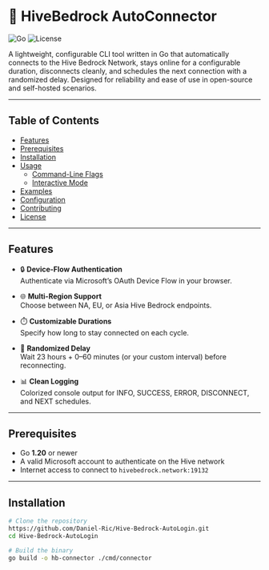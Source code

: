 # 🐝 HiveBedrock AutoConnector

![Go](https://img.shields.io/badge/go-1.20+-blue.svg) ![License](https://img.shields.io/badge/license-MIT-green.svg)

A lightweight, configurable CLI tool written in Go that automatically connects to the Hive Bedrock Network, stays online for a configurable duration, disconnects cleanly, and schedules the next connection with a randomized delay. Designed for reliability and ease of use in open-source and self-hosted scenarios.

---

## Table of Contents

- [Features](#features)  
- [Prerequisites](#prerequisites)  
- [Installation](#installation)  
- [Usage](#usage)  
  - [Command-Line Flags](#command-line-flags)  
  - [Interactive Mode](#interactive-mode)  
- [Examples](#examples)  
- [Configuration](#configuration)  
- [Contributing](#contributing)  
- [License](#license)  

---

## Features

- 🔒 **Device-Flow Authentication**  
  Authenticate via Microsoft’s OAuth Device Flow in your browser.

- 🌐 **Multi-Region Support**  
  Choose between NA, EU, or Asia Hive Bedrock endpoints.

- ⏱️ **Customizable Durations**  
  Specify how long to stay connected on each cycle.

- 🎲 **Randomized Delay**  
  Wait 23 hours + 0–60 minutes (or your custom interval) before reconnecting.

- 📊 **Clean Logging**  
  Colorized console output for INFO, SUCCESS, ERROR, DISCONNECT, and NEXT schedules.

---

## Prerequisites

- Go **1.20** or newer  
- A valid Microsoft account to authenticate on the Hive network  
- Internet access to connect to `hivebedrock.network:19132`

---

## Installation

```bash
# Clone the repository
https://github.com/Daniel-Ric/Hive-Bedrock-AutoLogin.git
cd Hive-Bedrock-AutoLogin

# Build the binary
go build -o hb-connector ./cmd/connector
